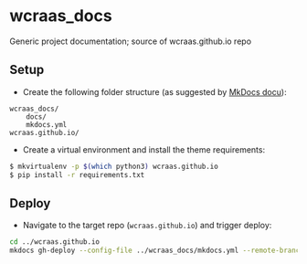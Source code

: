 # wcraas_docs

Generic project documentation; source of wcraas.github.io repo

## Setup

- Create the following folder structure (as suggested by [MkDocs docu](https://www.mkdocs.org/user-guide/deploying-your-docs/#organization-and-user-pages)):

```
wcraas_docs/
    docs/
    mkdocs.yml
wcraas.github.io/
```

- Create a virtual environment and install the theme requirements:

```sh
$ mkvirtualenv -p $(which python3) wcraas.github.io
$ pip install -r requirements.txt
```

## Deploy

- Navigate to the target repo (`wcraas.github.io`) and trigger deploy:

```sh
cd ../wcraas.github.io
mkdocs gh-deploy --config-file ../wcraas_docs/mkdocs.yml --remote-branch master
```
